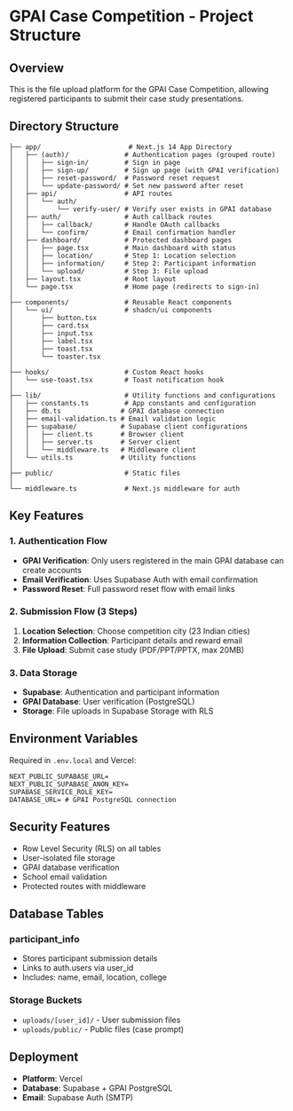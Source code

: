 # GPAI Case Competition - Project Structure

## Overview
This is the file upload platform for the GPAI Case Competition, allowing registered participants to submit their case study presentations.

## Directory Structure

```
├── app/                      # Next.js 14 App Directory
│   ├── (auth)/              # Authentication pages (grouped route)
│   │   ├── sign-in/         # Sign in page
│   │   ├── sign-up/         # Sign up page (with GPAI verification)
│   │   ├── reset-password/  # Password reset request
│   │   └── update-password/ # Set new password after reset
│   ├── api/                 # API routes
│   │   └── auth/
│   │       └── verify-user/ # Verify user exists in GPAI database
│   ├── auth/                # Auth callback routes
│   │   ├── callback/        # Handle OAuth callbacks
│   │   └── confirm/         # Email confirmation handler
│   ├── dashboard/           # Protected dashboard pages
│   │   ├── page.tsx         # Main dashboard with status
│   │   ├── location/        # Step 1: Location selection
│   │   ├── information/     # Step 2: Participant information
│   │   └── upload/          # Step 3: File upload
│   ├── layout.tsx           # Root layout
│   └── page.tsx             # Home page (redirects to sign-in)
│
├── components/              # Reusable React components
│   └── ui/                  # shadcn/ui components
│       ├── button.tsx
│       ├── card.tsx
│       ├── input.tsx
│       ├── label.tsx
│       ├── toast.tsx
│       └── toaster.tsx
│
├── hooks/                   # Custom React hooks
│   └── use-toast.tsx        # Toast notification hook
│
├── lib/                     # Utility functions and configurations
│   ├── constants.ts         # App constants and configuration
│   ├── db.ts               # GPAI database connection
│   ├── email-validation.ts # Email validation logic
│   ├── supabase/           # Supabase client configurations
│   │   ├── client.ts       # Browser client
│   │   ├── server.ts       # Server client
│   │   └── middleware.ts   # Middleware client
│   └── utils.ts            # Utility functions
│
├── public/                  # Static files
│
└── middleware.ts            # Next.js middleware for auth
```

## Key Features

### 1. Authentication Flow
- **GPAI Verification**: Only users registered in the main GPAI database can create accounts
- **Email Verification**: Uses Supabase Auth with email confirmation
- **Password Reset**: Full password reset flow with email links

### 2. Submission Flow (3 Steps)
1. **Location Selection**: Choose competition city (23 Indian cities)
2. **Information Collection**: Participant details and reward email
3. **File Upload**: Submit case study (PDF/PPT/PPTX, max 20MB)

### 3. Data Storage
- **Supabase**: Authentication and participant information
- **GPAI Database**: User verification (PostgreSQL)
- **Storage**: File uploads in Supabase Storage with RLS

## Environment Variables

Required in `.env.local` and Vercel:
```
NEXT_PUBLIC_SUPABASE_URL=
NEXT_PUBLIC_SUPABASE_ANON_KEY=
SUPABASE_SERVICE_ROLE_KEY=
DATABASE_URL= # GPAI PostgreSQL connection
```

## Security Features
- Row Level Security (RLS) on all tables
- User-isolated file storage
- GPAI database verification
- School email validation
- Protected routes with middleware

## Database Tables

### participant_info
- Stores participant submission details
- Links to auth.users via user_id
- Includes: name, email, location, college

### Storage Buckets
- `uploads/[user_id]/` - User submission files
- `uploads/public/` - Public files (case prompt)

## Deployment
- **Platform**: Vercel
- **Database**: Supabase + GPAI PostgreSQL
- **Email**: Supabase Auth (SMTP)